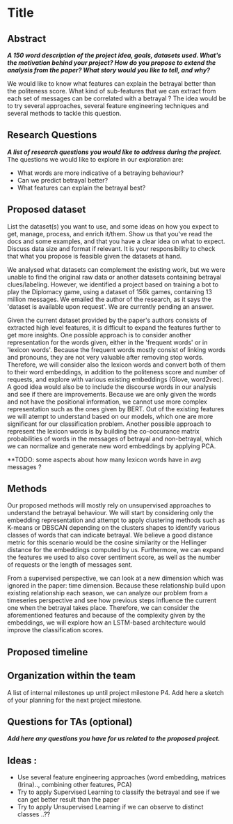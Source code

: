 # Title

## Abstract
***A 150 word description of the project idea, goals, datasets used. What's the motivation behind your project? How do you propose to extend the analysis from the paper? What story would you like to tell, and why?***

We would like to know what features can explain the betrayal better than the politeness score. What kind of sub-features that we can extract from each set of messages can be correlated with a betrayal ? The idea would be to try several approaches, several feature engineering techniques and several methods to tackle this question.

## Research Questions

***A list of research questions you would like to address during the project.***
The questions we would like to explore in our exploration are:
- What words are more indicative of a betraying behaviour?
- Can we predict betrayal better?
- What features can explain the betrayal best?

## Proposed dataset
List the dataset(s) you want to use, and some ideas on how you expect to get, manage, process, and enrich it/them. Show us that you've read the docs and some examples, and that you have a clear idea on what to expect. Discuss data size and format if relevant. It is your responsibility to check that what you propose is feasible given the datasets at hand.

We analysed what datasets can complement the existing work, but we were unable to find the original raw data or another datasets containing betrayal clues/labeling. However, we identified a project based on training a bot to play the Diplomacy game, using a dataset of 156k games, containing 13 million messages. We emailed the author of the research, as it says the 'dataset is available upon request'. We are currently pending an answer.

Given the current dataset provided by the paper's authors consists of extracted high level features, it is difficult to expand the features further to get more insights. One possible approach is to consider another representation for the words given, either in the 'frequent words' or in 'lexicon words'. Because the frequent words mostly consist of linking words and pronouns, they are not very valuable after removing stop words. Therefore, we will consider also the lexicon words and convert both of them to their word embeddings, in addition to the politeness score and number of requests, and explore with various existing embeddings (Glove, word2vec). A good idea would also be to include the discourse words in our analysis and see if there are improvements. Because we are only given the words and not have the positional information, we cannot use more complex representation such as the ones given by BERT. Out of the existing features we will atempt to understand based on our models, which one are more significant for our classification problem. Another possible approach to represent the lexicon words is by building the co-occurance matrix probabilities of words in the messages of betrayal and non-betrayal, which we can normalize and generate new word embeddings by applying PCA. 

**TODO: some aspects about how many lexicon words have in avg messages ?

## Methods
Our proposed methods will mostly rely on unsupervised approaches to understand the betrayal behaviour. We will start by considering only the embedding representation and attempt to apply clustering methods such as K-means or DBSCAN depending on the clusters shapes to identify various classes of words that can indicate betrayal. We believe a good distance metric for this scenario would be the cosine similarity or the Hellinger distance for the embeddings computed by us. Furthermore, we can expand the features we used to also cover sentiment score, as well as the number of requests or the length of messages sent.

From a supervised perspective, we can look at a new dimension which was ignored in the paper: time dimension. Because these relationship build upon existing relationship each season, we can analyze our problem from a timeseries perspective and see how previous steps influence the current one when the betrayal takes place. Therefore, we can consider the aforementioned features and because of the complexity given by the embeddings, we will explore how an LSTM-based architecture would improve the classification scores. 




## Proposed timeline
## Organization within the team
A list of internal milestones up until project milestone P4. Add here a sketch of your planning for the next project milestone.
## Questions for TAs (optional)

***Add here any questions you have for us related to the proposed project.***


## Ideas :

* Use several feature engineering approaches (word embedding, matrices (Irina).., combining other features, PCA)
* Try to apply Supervised Learning to classify the betrayal and see if we can get better result than the paper
* Try to apply Unsupervised Learning if we can observe to distinct classes ..??
